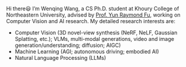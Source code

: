 Hi there😃 I’m Wenqing Wang, a CS Ph.D. student at Khoury College of Northeastern University, advised by [Prof. Yun Raymond Fu](https://www1.ece.neu.edu/~yunfu/), working on Computer Vision and AI research. My detailed research interests are:
* Computer Vision (3D novel-view synthesis (NeRF, NeLF, Gaussian Splatting, etc.); VLMs, multi-modal generations, video and image generation/understanding; diffusion; AIGC)
* Machine Learning (AGI; autonomous driving; embodied AI)
* Natural Language Processing (LLMs)

<!---
wnqw/wnqw is a ✨ special ✨ repository because its `README.md` (this file) appears on your GitHub profile.
You can click the Preview link to take a look at your changes.
--->
